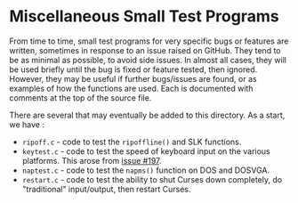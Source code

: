 Miscellaneous Small Test Programs
=================================

From time to time,  small test programs for very specific bugs or features are written,  sometimes in response to an issue raised on GitHub.  They tend to be as minimal as possible,  to avoid side issues.  In almost all cases,  they will be used briefly until the bug is fixed or feature tested,  then ignored.  However,  they may be useful if further bugs/issues are found,  or as examples of how the functions are used.  Each is documented with comments at the top of the source file.

There are several that may eventually be added to this directory.  As a start,  we have :

- `ripoff.c` - code to test the `ripoffline()` and SLK functions.
- `keytest.c` - code to test the speed of keyboard input on the various platforms.  This arose from [issue #197](https://github.com/Bill-Gray/PDCursesMod/issues/197).
- `naptest.c` - code to test the `napms()` function on DOS and DOSVGA.
- `restart.c` - code to test the ability to shut Curses down completely,  do "traditional" input/output,  then restart Curses.
